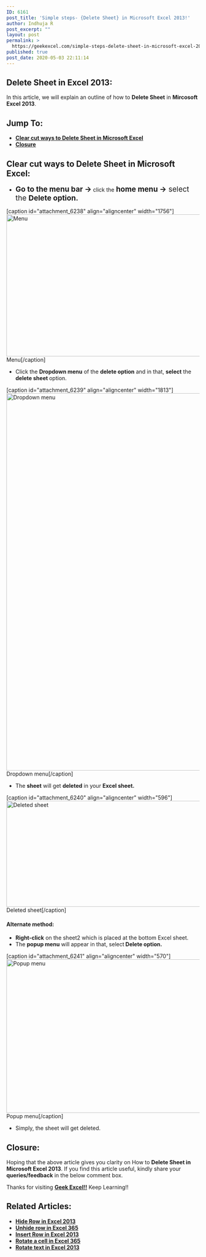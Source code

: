 ```yaml
---
ID: 6161
post_title: 'Simple steps- {Delete Sheet} in Microsoft Excel 2013!'
author: Indhuja R
post_excerpt: ""
layout: post
permalink: >
  https://geekexcel.com/simple-steps-delete-sheet-in-microsoft-excel-2013/
published: true
post_date: 2020-05-03 22:11:14
---
```

<h2>Delete Sheet in Excel 2013:</h2>
In this article, we will explain an outline of how to <strong>Delete Sheet</strong> in <strong>Mircosoft Excel 2013</strong>.
<h2>Jump To:</h2>
<ul>
 	<li><a href="#1"><strong>Clear cut ways to Delete Sheet in Microsoft Excel</strong></a></li>
 	<li><a href="#2"><strong>Closure</strong></a></li>
</ul>
<h2 id="1">Clear cut ways to Delete Sheet in Microsoft Excel:</h2>
<ul>
 	<li><strong style="font-size: 19px;">Go to the menu bar →</strong> click the<strong style="font-size: 19px;"> home menu →</strong><span style="font-size: 19px;"> select the <strong>Delete option.</strong></span></li>
</ul>
[caption id="attachment_6238" align="aligncenter" width="1756"]<img class="wp-image-6238 size-full" src="https://geekexcel.com/wp-content/uploads/2020/04/Screenshot_1-48.png" alt="Menu" width="1756" height="370" /> Menu[/caption]
<ul>
 	<li>Click the <strong>Dropdown menu</strong> of the <strong>delete option</strong> and in that, <strong>select</strong> the <strong>delete</strong><b> sheet </b>option.</li>
</ul>
[caption id="attachment_6239" align="aligncenter" width="1813"]<img class="wp-image-6239 size-full" src="https://geekexcel.com/wp-content/uploads/2020/04/Screenshot_2-46.png" alt="Dropdown menu" width="1813" height="983" /> Dropdown menu[/caption]
<ul>
 	<li>The <strong>sheet</strong> will get <strong>deleted</strong> in your <strong>Excel sheet.</strong></li>
</ul>
[caption id="attachment_6240" align="aligncenter" width="596"]<img class="wp-image-6240 size-full" src="https://geekexcel.com/wp-content/uploads/2020/04/Screenshot_3-45.png" alt="Deleted sheet" width="596" height="276" /> Deleted sheet[/caption]
<h4>Alternate method:</h4>
<ul>
 	<li><strong>Right-click</strong> on the sheet2 which is placed at the bottom Excel sheet.</li>
 	<li>The <strong>popup menu</strong> will appear in that, select<strong> Delete option.</strong></li>
</ul>
[caption id="attachment_6241" align="aligncenter" width="570"]<img class="wp-image-6241 size-full" src="https://geekexcel.com/wp-content/uploads/2020/04/Screenshot_4-48.png" alt="Popup menu" width="570" height="400" /> Popup menu[/caption]
<ul>
 	<li>Simply, the sheet will get deleted.</li>
</ul>
<h2 id="2">Closure:</h2>
Hoping that the above article gives you clarity on How to <strong>Delete Sheet in Microsoft Excel 2013</strong>. If you find this article useful, kindly share your <strong>queries/feedback</strong> in the below comment box.

Thanks for visiting <strong><a href="https://geekexcel.com/">Geek Excel!!</a></strong> Keep Learning!!
<h2>Related Articles:</h2>
<ul>
 	<li><a href="https://geekexcel.com/simple-steps-to-hide-row-in-microsoft-excel-2013/" rel="nofollow"><strong>Hide Row in Excel 2013</strong></a></li>
 	<li><a href="https://geekexcel.com/how-to-unhide-row-in-microsoft-excel-365/" rel="nofollow"><strong>Unhide row in Excel 365</strong></a></li>
 	<li><a href="https://geekexcel.com/insert-row-in-microsoft-excel-2013-simple-steps/" rel="nofollow"><strong>Insert Row in Excel 2013</strong></a></li>
 	<li><a href="https://geekexcel.com/how-to-rotate-a-cell-text-in-microsoft-excel-365/" rel="nofollow"><strong>Rotate a cell in Excel 365</strong></a></li>
 	<li><a href="https://geekexcel.com/different-techniques-to-rotate-text-in-microsoft-excel-2013/" rel="nofollow"><strong>Rotate text in Excel 2013</strong></a></li>
</ul>